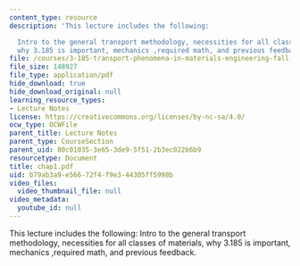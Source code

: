 ```yaml
---
content_type: resource
description: 'This lecture includes the following:

  Intro to the general transport methodology, necessities for all classes of materials,
  why 3.185 is important, mechanics ,required math, and previous feedback.'
file: /courses/3-185-transport-phenomena-in-materials-engineering-fall-2003/b79ab3a9e56672f4f9e344305ff5998b_chap1.pdf
file_size: 148927
file_type: application/pdf
hide_download: true
hide_download_original: null
learning_resource_types:
- Lecture Notes
license: https://creativecommons.org/licenses/by-nc-sa/4.0/
ocw_type: OCWFile
parent_title: Lecture Notes
parent_type: CourseSection
parent_uid: 80c01035-3e65-3de9-5f51-2b3ec022b6b9
resourcetype: Document
title: chap1.pdf
uid: b79ab3a9-e566-72f4-f9e3-44305ff5998b
video_files:
  video_thumbnail_file: null
video_metadata:
  youtube_id: null
---
```

This lecture includes the following:
Intro to the general transport methodology, necessities for all classes of materials, why 3.185 is important, mechanics ,required math, and previous feedback.